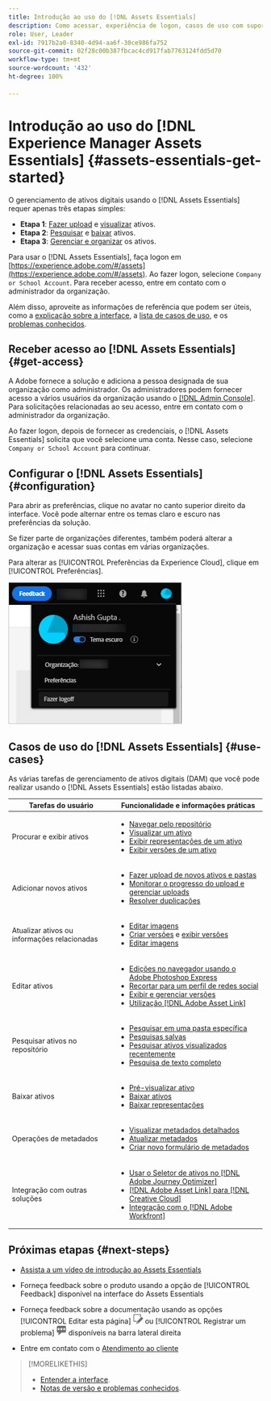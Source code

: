 ```yaml
---
title: Introdução ao uso do [!DNL Assets Essentials]
description: Como acessar, experiência de logon, casos de uso com suporte e problemas conhecidos do [!DNL Assets Essentials].
role: User, Leader
exl-id: 7917b2a0-8340-4d94-aa6f-30ce986fa752
source-git-commit: 02f28c00b387fbcac4cd917fab7763124fdd5d70
workflow-type: tm+mt
source-wordcount: '432'
ht-degree: 100%

---
```


# Introdução ao uso do [!DNL Experience Manager Assets Essentials] {#assets-essentials-get-started}

<!-- TBD: Make links for these steps. -->

O gerenciamento de ativos digitais usando o [!DNL Assets Essentials] requer apenas três etapas simples:

* **Etapa 1**: [Fazer upload](/help/add-delete.md) e [visualizar](/help/navigate-view.md) ativos.
* **Etapa 2**: [Pesquisar](/help/search.md) e [baixar](/help/manage-organize.md#download) ativos.
* **Etapa 3**: [Gerenciar e organizar](/help/manage-organize.md) os ativos.

Para usar o [!DNL Assets Essentials], faça logon em [https://experience.adobe.com/#/assets](https://experience.adobe.com/#/assets). Ao fazer logon, selecione `Company or School Account`. Para receber acesso, entre em contato com o administrador da organização.

Além disso, aproveite as informações de referência que podem ser úteis, como a [explicação sobre a interface](/help/navigate-view.md), a [lista de casos de uso](#use-cases), <!-- TBD: [supported file types](/help/supported-file-formats.md), --> e os [problemas conhecidos](/help/release-notes.md#known-issues).

## Receber acesso ao [!DNL Assets Essentials] {#get-access}

A Adobe fornece a solução e adiciona a pessoa designada de sua organização como administrador. Os administradores podem fornecer acesso a vários usuários da organização usando o [[!DNL Admin Console]](https://helpx.adobe.com/br/enterprise/using/admin-console.html). Para solicitações relacionadas ao seu acesso, entre em contato com o administrador da organização.

Ao fazer logon, depois de fornecer as credenciais, o [!DNL Assets Essentials] solicita que você selecione uma conta. Nesse caso, selecione `Company or School Account` para continuar.

## Configurar o [!DNL Assets Essentials] {#configuration}

Para abrir as preferências, clique no avatar no canto superior direito da interface. Você pode alternar entre os temas claro e escuro nas preferências da solução.

Se fizer parte de organizações diferentes, também poderá alterar a organização e acessar suas contas em várias organizações.

Para alterar as [!UICONTROL Preferências da Experience Cloud], clique em [!UICONTROL Preferências].

![Preferência para alternar entre temas escuro e claro](assets/theme-change.png)

## Casos de uso do [!DNL Assets Essentials] {#use-cases}

As várias tarefas de gerenciamento de ativos digitais (DAM) que você pode realizar usando o [!DNL Assets Essentials] estão listadas abaixo.

| Tarefas do usuário | Funcionalidade e informações práticas |
|-----|------|
| Procurar e exibir ativos | <ul> <li>[Navegar pelo repositório](/help/navigate-view.md#view-assets-and-details) </li> <li> [Visualizar um ativo](/help/navigate-view.md#preview-assets) <li> [Exibir representações de um ativo](/help/add-delete.md#renditions) </li> <li>[Exibir versões de um ativo](/help/manage-organize.md#view-versions)</li></ul> |
| Adicionar novos ativos | <ul> <li>[Fazer upload de novos ativos e pastas](/help/add-delete.md#add-assets)</li> <li>[Monitorar o progresso do upload e gerenciar uploads](/help/add-delete.md#upload-progress)</li> <li>[Resolver duplicações](/help/add-delete.md#resolve-upload-fails)</li> </ul> |
| Atualizar ativos ou informações relacionadas | <ul> <li>[Editar imagens](/help/edit-images.md)</li> <li>[Criar versões](/help/manage-organize.md#create-versions) e [exibir versões](/help/manage-organize.md#view-versions)</li> <li>[Editar imagens](/help/edit-images.md)</li> </ul> |
| Editar ativos | <ul> <li>[Edições no navegador usando o Adobe Photoshop Express](/help/edit-images.md)</li> <li>[Recortar para um perfil de redes social](/help/edit-images.md#crop-straighten-images)</li> <li>[Exibir e gerenciar versões](/help/manage-organize.md#view-versions)</li> <li>[Utilização [!DNL Adobe Asset Link]](/help/integration.md#integrations)</ul></ul> |
| Pesquisar ativos no repositório | <ul> <li>[Pesquisar em uma pasta específica](/help/search.md#refine-search-results)</li> <li>[Pesquisas salvas](/help/search.md#saved-search)</li> <li>[Pesquisar ativos visualizados recentemente](/help/search.md)</li> <li>[Pesquisa de texto completo](/help/search.md) |
| Baixar ativos | <ul> <li> [Pré-visualizar ativo](/help/navigate-view.md#preview-assets) </li> <li> [Baixar ativos](/help/manage-organize.md#download) <li> [Baixar representações](/help/add-delete.md#renditions) </li></ul> |
| Operações de metadados | <ul> <li>[Visualizar metadados detalhados](/help/metadata.md) </li> <li> [Atualizar metadados](/help/metadata.md#update-metadata)</li> <li> [Criar novo formulário de metadados](/help/metadata.md#metadata-forms) </li> </ul> |
| Integração com outras soluções | <ul> <li>[Usar o Seletor de ativos no  [!DNL Adobe Journey Optimizer]](/help/integration.md)</li> <li>[[!DNL Adobe Asset Link]  para  [!DNL Creative Cloud]](/help/integration.md)</li> <li>[Integração com o  [!DNL Adobe Workfront]](/help/integration.md)</li> </ul> |

## Próximas etapas {#next-steps}

* [Assista a um vídeo de introdução ao Assets Essentials](https://experienceleague.adobe.com/docs/experience-manager-learn/assets-essentials/getting-started.html?lang=pt-BR)

* Forneça feedback sobre o produto usando a opção de [!UICONTROL Feedback] disponível na interface do Assets Essentials

* Forneça feedback sobre a documentação usando as opções [!UICONTROL Editar esta página] ![editar a página](assets/do-not-localize/edit-page.png) ou [!UICONTROL Registrar um problema] ![criar um problema do GitHub](assets/do-not-localize/github-issue.png) disponíveis na barra lateral direita

* Entre em contato com o [Atendimento ao cliente](https://experienceleague.adobe.com/?support-solution=General&amp;lang=pt-BR#support)


<!--TBD: Merge the below rows in the table when the use cases are documented/available.

| How do I delete assets? | <ul> <li>[Delete assets](/help/manage-organize.md)</li> <li>Recover deleted assets</li> <li>Permanently delete assets</li> </ul> |
| How do I share assets or find shared assets? | <ul> <li>Shared by me</li> <li>Shared with me</li> <li>Share for comments and review</li> <li>Unshare assets</li> </ul> |
| How do I collaborate with others and get my assets reviewed | <ul> <li>Share for review</li> <li>Provide comments. Resolve and filter comments</li> <li>Annotations on images</li> <li>Assign tasks to specific users and prioritize</li> </ul> |

-->

<!-- 

## ![feedback icon](assets/do-not-localize/feedback-icon.png) Provide product feedback {#provide-feedback}

Adobe welcomes feedback about the solution. To provide feedback without even switching your working application, use the [!UICONTROL Feedback] option in the user interface. It also lets you attach files such as screenshots or video recording of an issue.

  ![feedback option in the interface](assets/feedback-panel.png)

To provide feedback for documentation, click [!UICONTROL Edit this page] ![edit the page](assets/do-not-localize/edit-page.png) or [!UICONTROL Log an issue] ![create a GitHub issue](assets/do-not-localize/github-issue.png) from the right sidebar. You can do one of the following: 

* Make the content updates and submit a GitHub pull request.
* Create an issue or ticket in GitHub. Retain the automatically populated article name when creating an issue.

-->

>[!MORELIKETHIS]
>
>* [Entender a interface](/help/navigate-view.md).
>* [Notas de versão e problemas conhecidos](/help/release-notes.md).


<!-- TBD: 
>* [Supported file types](/help/supported-file-formats.md).
-->

